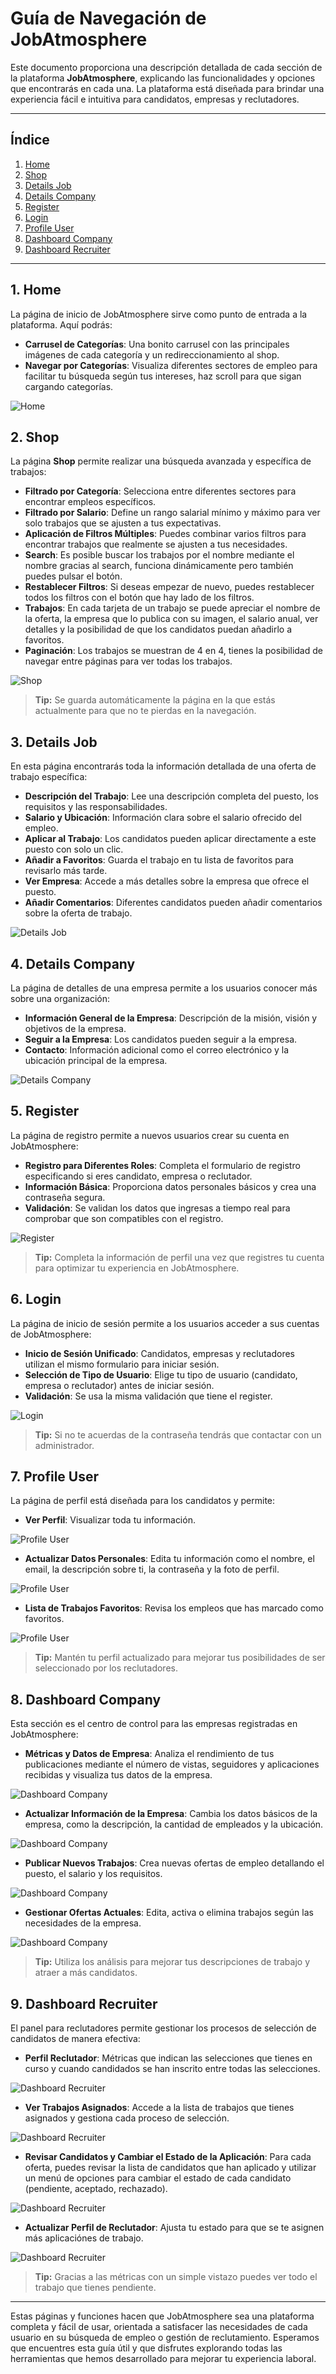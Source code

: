 # Guía de Navegación de JobAtmosphere

Este documento proporciona una descripción detallada de cada sección de la plataforma **JobAtmosphere**, explicando las funcionalidades y opciones que encontrarás en cada una. La plataforma está diseñada para brindar una experiencia fácil e intuitiva para candidatos, empresas y reclutadores.

---

## Índice

1. [Home](#1-home)
2. [Shop](#2-shop)
3. [Details Job](#3-details-job)
4. [Details Company](#4-details-company)
5. [Register](#5-register)
6. [Login](#6-login)
7. [Profile User](#7-profile-user)
8. [Dashboard Company](#8-dashboard-company)
9. [Dashboard Recruiter](#9-dashboard-recruiter)

---

## 1. Home

La página de inicio de JobAtmosphere sirve como punto de entrada a la plataforma. Aquí podrás:
- **Carrusel de Categorías**: Una bonito carrusel con las principales imágenes de cada categoría y un redireccionamiento al shop.
- **Navegar por Categorías**: Visualiza diferentes sectores de empleo para facilitar tu búsqueda según tus intereses, haz scroll para que sigan cargando categorías.

![Home](./frontend/src/assets/img_readme/home.jpeg)


## 2. Shop

La página **Shop** permite realizar una búsqueda avanzada y específica de trabajos:
- **Filtrado por Categoría**: Selecciona entre diferentes sectores para encontrar empleos específicos.
- **Filtrado por Salario**: Define un rango salarial mínimo y máximo para ver solo trabajos que se ajusten a tus expectativas.
- **Aplicación de Filtros Múltiples**: Puedes combinar varios filtros para encontrar trabajos que realmente se ajusten a tus necesidades.
- **Search**: Es posible buscar los trabajos por el nombre mediante el nombre gracias al search, funciona dinámicamente pero también puedes pulsar el botón.
- **Restablecer Filtros**: Si deseas empezar de nuevo, puedes restablecer todos los filtros con el botón que hay lado de los filtros.
- **Trabajos**: En cada tarjeta de un trabajo se puede apreciar el nombre de la oferta, la empresa que lo publica con su imagen, el salario anual, ver detalles y la posibilidad de que los candidatos puedan añadirlo a favoritos.
- **Paginación**: Los trabajos se muestran de 4 en 4, tienes la posibilidad de navegar entre páginas para ver todas los trabajos.

![Shop](./frontend/src/assets/img_readme/shop.jpeg)

> **Tip:** Se guarda automáticamente la página en la que estás actualmente para que no te pierdas en la navegación.

## 3. Details Job

En esta página encontrarás toda la información detallada de una oferta de trabajo específica:
- **Descripción del Trabajo**: Lee una descripción completa del puesto, los requisitos y las responsabilidades.
- **Salario y Ubicación**: Información clara sobre el salario ofrecido del empleo.
- **Aplicar al Trabajo**: Los candidatos pueden aplicar directamente a este puesto con solo un clic.
- **Añadir a Favoritos**: Guarda el trabajo en tu lista de favoritos para revisarlo más tarde.
- **Ver Empresa**: Accede a más detalles sobre la empresa que ofrece el puesto.
- **Añadir Comentarios**: Diferentes candidatos pueden añadir comentarios sobre la oferta de trabajo.

![Details Job](./frontend/src/assets/img_readme/details_job.jpeg)


## 4. Details Company 

La página de detalles de una empresa permite a los usuarios conocer más sobre una organización:
- **Información General de la Empresa**: Descripción de la misión, visión y objetivos de la empresa.
- **Seguir a la Empresa**: Los candidatos pueden seguir a la empresa.
- **Contacto**: Información adicional como el correo electrónico y la ubicación principal de la empresa.

![Details Company](./frontend/src/assets/img_readme/details_company.jpeg)

## 5. Register 

La página de registro permite a nuevos usuarios crear su cuenta en JobAtmosphere:
- **Registro para Diferentes Roles**: Completa el formulario de registro especificando si eres candidato, empresa o reclutador.
- **Información Básica**: Proporciona datos personales básicos y crea una contraseña segura.
- **Validación**: Se validan los datos que ingresas a tiempo real para comprobar que son compatibles con el registro.

![Register](./frontend/src/assets/img_readme/register.jpeg)
> **Tip:** Completa la información de perfil una vez que registres tu cuenta para optimizar tu experiencia en JobAtmosphere.

## 6. Login

La página de inicio de sesión permite a los usuarios acceder a sus cuentas de JobAtmosphere:
- **Inicio de Sesión Unificado**: Candidatos, empresas y reclutadores utilizan el mismo formulario para iniciar sesión.
- **Selección de Tipo de Usuario**: Elige tu tipo de usuario (candidato, empresa o reclutador) antes de iniciar sesión.
- **Validación**: Se usa la misma validación que tiene el register.

![Login](./frontend/src/assets/img_readme/login.jpeg)
> **Tip:** Si no te acuerdas de la contraseña tendrás que contactar con un administrador.

## 7. Profile User

La página de perfil está diseñada para los candidatos y permite:
- **Ver Perfil**: Visualizar toda tu información.

![Profile User](./frontend/src/assets/img_readme/profile_client.jpeg)
- **Actualizar Datos Personales**: Edita tu información como el nombre, el email, la descripción sobre ti, la contraseña y la foto de perfil.

![Profile User](./frontend/src/assets/img_readme/settings_client.jpeg)
- **Lista de Trabajos Favoritos**: Revisa los empleos que has marcado como favoritos.

![Profile User](./frontend/src/assets/img_readme/jobs_favs.jpeg)

> **Tip:** Mantén tu perfil actualizado para mejorar tus posibilidades de ser seleccionado por los reclutadores.

## 8. Dashboard Company 

Esta sección es el centro de control para las empresas registradas en JobAtmosphere:

- **Métricas y Datos de Empresa**: Analiza el rendimiento de tus publicaciones mediante el número de vistas, seguidores y aplicaciones recibidas y visualiza tus datos de la empresa.

![Dashboard Company](./frontend/src/assets/img_readme/dashboard_company.jpeg)

- **Actualizar Información de la Empresa**: Cambia los datos básicos de la empresa, como la descripción, la cantidad de empleados y la ubicación.

![Dashboard Company](./frontend/src/assets/img_readme/settings_company.jpeg)

- **Publicar Nuevos Trabajos**: Crea nuevas ofertas de empleo detallando el puesto, el salario y los requisitos.

![Dashboard Company](./frontend/src/assets/img_readme/create_job.jpeg)
- **Gestionar Ofertas Actuales**: Edita, activa o elimina trabajos según las necesidades de la empresa.

![Dashboard Company](./frontend/src/assets/img_readme/jobs_company.jpeg)

> **Tip:** Utiliza los análisis para mejorar tus descripciones de trabajo y atraer a más candidatos.


## 9. Dashboard Recruiter 

El panel para reclutadores permite gestionar los procesos de selección de candidatos de manera efectiva:

- **Perfil Reclutador**: Métricas que indican las selecciones que tienes en curso y cuando candidados se han inscrito entre todas las selecciones.

![Dashboard Recruiter](./frontend/src/assets/img_readme/dashboard_recruiter.jpeg)

- **Ver Trabajos Asignados**: Accede a la lista de trabajos que tienes asignados y gestiona cada proceso de selección.

![Dashboard Recruiter](./frontend/src/assets/img_readme/jobs_recruiter.jpeg)

- **Revisar Candidatos y Cambiar el Estado de la Aplicación**: Para cada oferta, puedes revisar la lista de candidatos que han aplicado y utilizar un menú de opciones para cambiar el estado de cada candidato (pendiente, aceptado, rechazado).

![Dashboard Recruiter](./frontend/src/assets/img_readme/status.jpeg)

- **Actualizar Perfil de Reclutador**: Ajusta tu estado para que se te asignen más aplicaciónes de trabajo.

![Dashboard Recruiter](./frontend/src/assets/img_readme/settings_recruiter.jpeg)

> **Tip:** Gracias a las métricas con un simple vistazo puedes ver todo el trabajo que tienes pendiente.


---

Estas páginas y funciones hacen que JobAtmosphere sea una plataforma completa y fácil de usar, orientada a satisfacer las necesidades de cada usuario en su búsqueda de empleo o gestión de reclutamiento. Esperamos que encuentres esta guía útil y que disfrutes explorando todas las herramientas que hemos desarrollado para mejorar tu experiencia laboral.